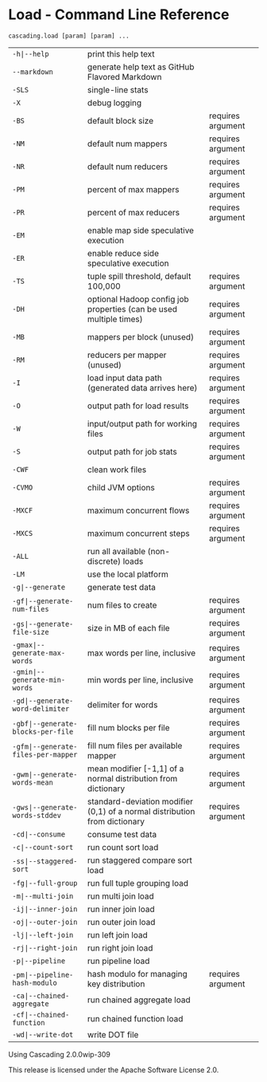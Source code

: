 Load - Command Line Reference
=============================
    cascading.load [param] [param] ...

<table>
<tr><td><code>-h|--help</code></td><td>print this help text</td><td></td></tr>
<tr><td><code>--markdown</code></td><td>generate help text as GitHub Flavored Markdown</td><td></td></tr>
<tr><td><code>-SLS</code></td><td>single-line stats</td><td></td></tr>
<tr><td><code>-X</code></td><td>debug logging</td><td></td></tr>
<tr><td><code>-BS</code></td><td>default block size</td><td>requires argument</td></tr>
<tr><td><code>-NM</code></td><td>default num mappers</td><td>requires argument</td></tr>
<tr><td><code>-NR</code></td><td>default num reducers</td><td>requires argument</td></tr>
<tr><td><code>-PM</code></td><td>percent of max mappers</td><td>requires argument</td></tr>
<tr><td><code>-PR</code></td><td>percent of max reducers</td><td>requires argument</td></tr>
<tr><td><code>-EM</code></td><td>enable map side speculative execution</td><td></td></tr>
<tr><td><code>-ER</code></td><td>enable reduce side speculative execution</td><td></td></tr>
<tr><td><code>-TS</code></td><td>tuple spill threshold, default 100,000</td><td>requires argument</td></tr>
<tr><td><code>-DH</code></td><td>optional Hadoop config job properties (can be used multiple times)</td><td>requires argument</td></tr>
<tr><td><code>-MB</code></td><td>mappers per block (unused)</td><td>requires argument</td></tr>
<tr><td><code>-RM</code></td><td>reducers per mapper (unused)</td><td>requires argument</td></tr>
<tr><td><code>-I</code></td><td>load input data path (generated data arrives here)</td><td>requires argument</td></tr>
<tr><td><code>-O</code></td><td>output path for load results</td><td>requires argument</td></tr>
<tr><td><code>-W</code></td><td>input/output path for working files</td><td>requires argument</td></tr>
<tr><td><code>-S</code></td><td>output path for job stats</td><td>requires argument</td></tr>
<tr><td><code>-CWF</code></td><td>clean work files</td><td></td></tr>
<tr><td><code>-CVMO</code></td><td>child JVM options</td><td>requires argument</td></tr>
<tr><td><code>-MXCF</code></td><td>maximum concurrent flows</td><td>requires argument</td></tr>
<tr><td><code>-MXCS</code></td><td>maximum concurrent steps</td><td>requires argument</td></tr>
<tr><td><code>-ALL</code></td><td>run all available (non-discrete) loads</td><td></td></tr>
<tr><td><code>-LM</code></td><td>use the local platform</td><td></td></tr>
<tr><td><code>-g|--generate</code></td><td>generate test data</td><td></td></tr>
<tr><td><code>-gf|--generate-num-files</code></td><td>num files to create</td><td>requires argument</td></tr>
<tr><td><code>-gs|--generate-file-size</code></td><td>size in MB of each file</td><td>requires argument</td></tr>
<tr><td><code>-gmax|--generate-max-words</code></td><td>max words per line, inclusive</td><td>requires argument</td></tr>
<tr><td><code>-gmin|--generate-min-words</code></td><td>min words per line, inclusive</td><td>requires argument</td></tr>
<tr><td><code>-gd|--generate-word-delimiter</code></td><td>delimiter for words</td><td>requires argument</td></tr>
<tr><td><code>-gbf|--generate-blocks-per-file</code></td><td>fill num blocks per file</td><td>requires argument</td></tr>
<tr><td><code>-gfm|--generate-files-per-mapper</code></td><td>fill num files per available mapper</td><td>requires argument</td></tr>
<tr><td><code>-gwm|--generate-words-mean</code></td><td>mean modifier [-1,1] of a normal distribution from dictionary</td><td>requires argument</td></tr>
<tr><td><code>-gws|--generate-words-stddev</code></td><td>standard-deviation modifier (0,1) of a normal distribution from dictionary</td><td>requires argument</td></tr>
<tr><td><code>-cd|--consume</code></td><td>consume test data</td><td></td></tr>
<tr><td><code>-c|--count-sort</code></td><td>run count sort load</td><td></td></tr>
<tr><td><code>-ss|--staggered-sort</code></td><td>run staggered compare sort load</td><td></td></tr>
<tr><td><code>-fg|--full-group</code></td><td>run full tuple grouping load</td><td></td></tr>
<tr><td><code>-m|--multi-join</code></td><td>run multi join load</td><td></td></tr>
<tr><td><code>-ij|--inner-join</code></td><td>run inner join load</td><td></td></tr>
<tr><td><code>-oj|--outer-join</code></td><td>run outer join load</td><td></td></tr>
<tr><td><code>-lj|--left-join</code></td><td>run left join load</td><td></td></tr>
<tr><td><code>-rj|--right-join</code></td><td>run right join load</td><td></td></tr>
<tr><td><code>-p|--pipeline</code></td><td>run pipeline load</td><td></td></tr>
<tr><td><code>-pm|--pipeline-hash-modulo</code></td><td>hash modulo for managing key distribution</td><td>requires argument</td></tr>
<tr><td><code>-ca|--chained-aggregate</code></td><td>run chained aggregate load</td><td></td></tr>
<tr><td><code>-cf|--chained-function</code></td><td>run chained function load</td><td></td></tr>
<tr><td><code>-wd|--write-dot</code></td><td>write DOT file</td><td></td></tr>
</table>

Using Cascading 2.0.0wip-309

This release is licensed under the Apache Software License 2.0.
